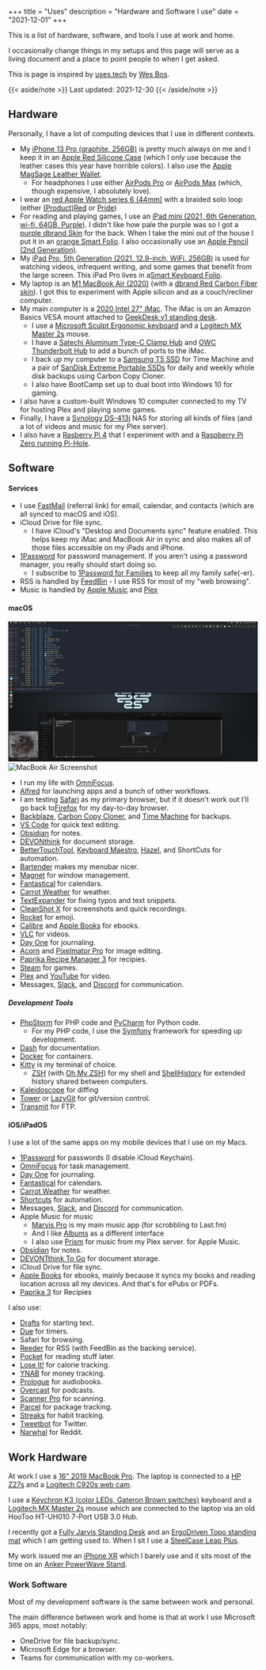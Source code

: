 +++
title = "Uses"
description = "Hardware and Software I use"
date = "2021-12-01"
+++

This is a list of hardware, software, and tools I use at work and home.

I occasionally change things in my setups and this page will serve as a living document and a place to point people to when I get asked.

This is page is inspired by [uses.tech](https://uses.tech) by [Wes Bos](https://wesbos.com/).

{{< aside/note >}}
Last updated: 2021-12-30
{{< /aside/note >}}


## Hardware

Personally, I have a lot of computing devices that I use in different contexts.

- My [iPhone 13 Pro (graphite, 256GB)](https://www.apple.com/iphone-13-pro/specs/) is pretty much always on me and I keep it in an [Apple Red Silicone Case](https://www.apple.com/shop/product/MM2L3ZM/A/iphone-13-pro-silicone-case-with-magsafe-productred) (which I only use because the leather cases this year have horrible colors). I also use the [Apple MagSage Leather Wallet](https://www.apple.com/shop/product/MHLR3/iphone-leather-wallet-with-magsafe-black).
    - For headphones I use either [AirPods Pro](https://www.apple.com/airpods-pro/) or [AirPods Max](https://www.apple.com/airpods-max/) (which, though expensive, I absolutely love).
- I wear an [red Apple Watch series 6 (44mm)](https://www.apple.com/shop/buy-watch/apple-watch?option.watch_cases=M02H3LL/A&option.watch_bands=MG463AM/A&preSelect=false&product=Z0YQ&step=detail) with a braided solo loop (either [(Product)Red](https://www.apple.com/shop/product/MY8Y2AM/A/44mm-productred-braided-solo-loop-size-6) or [Pride](https://www.apple.com/shop/product/MJXH3AM/A/44mm-pride-edition-braided-solo-loop-size-6))
- For reading and playing games, I use an [iPad mini (2021, 6th Generation, wi-fi, 64GB, Purple)](https://www.apple.com/ipad-mini/). I didn't like how pale the purple was so I got a [purple dbrand Skin](https://dbrand.com/shop/ipad-mini-6-skins) for the back. When I take the mini out of the house I put it in an [orange Smart Folio](https://www.apple.com/shop/product/MM6J3ZM/A/smart-folio-for-ipad-mini-6th-generation-electric-orange). I also occasionally use an [Apple Pencil (2nd Generation)](https://www.apple.com/shop/product/MU8F2AM/A/apple-pencil-2nd-generation).
- My [iPad Pro, 5th Generation (2021, 12.9-inch, WiFi, 256GB)](https://support.apple.com/kb/SP844?locale=en_US) is used for watching videos, infrequent writing, and some games that benefit from the large screen. This iPad Pro lives in a[Smart Keyboard Folio](https://www.apple.com/shop/product/MXNL2LL/A/smart-keyboard-folio-for-ipad-pro-129-inch-5th-generation-us-english).
- My laptop is an [M1 MacBook Air (2020)](https://www.apple.com/macbook-air/specs/) (with a [dbrand Red Carbon Fiber skin](https://dbrand.com/shop/apple-macbook-air-13-skins-2020-m1)). I got this to experiment with Apple silicon and as a couch/recliner computer.
- My main computer is a [2020 Intel 27" iMac](https://support.apple.com/kb/SP821?locale=en_US). The iMac is on an Amazon Basics VESA mount attached to [GeekDesk v1 standing desk](https://www.geekdesk.com/).
    - I use a [Microsoft Sculpt Ergonomic keyboard](https://www.microsoft.com/accessories/en-us/business/sculpt-ergonomic-keyboard-for-business/5kv-00001) and a [Logitech MX Master 2s](https://www.logitech.com/en-ph/product/mx-master-2s-flow) mouse.
    - I have a [Satechi Aluminum Type-C Clamp Hub](https://satechi.net/products/aluminum-type-c-clamp-hub-pro?variant=1465750552585) and [OWC Thunderbolt Hub](https://eshop.macsales.com/shop/owc-thunderbolt-hub) to add a bunch of ports to the iMac.
    - I back up my computer to a [Samsung T5 SSD](https://www.samsung.com/semiconductor/minisite/ssd/product/portable/t5/) for Time Machine and a pair of [SanDisk Extreme Portable SSDs](https://kb.sandisk.com/app/answers/detail/a_id/20670/~/sandisk-extreme-portable-ssd-support-information) for daily and weekly whole disk backups using Carbon Copy Cloner.
    - I also have BootCamp set up to dual boot into Windows 10 for gaming.
- I also have a custom-built Windows 10 computer connected to my TV for hosting Plex and playing some games.
- Finally, I have a [Synology DS-413j](https://global.download.synology.com/download/Document/Hardware/DataSheet/DiskStation/13-year/DS413j/enu/Synology_DS413j_Data_Sheet_enu.pdf) NAS for storing all kinds of files (and a lot of videos and music for my Plex server).
- I also have a [Rasberry Pi 4](https://www.raspberrypi.org/products/raspberry-pi-4-model-b/) that I experiment with and a [Raspberry Pi Zero running Pi-Hole](https://learn.adafruit.com/pi-hole-ad-blocker-with-pi-zero-w/overview-adafruit2).

## Software

#### Services

- I use [FastMail](https://ref.fm/u16733801) (referral link) for email, calendar, and contacts (which are all synced to macOS and iOS).
- iCloud Drive for file sync.
    - I have iCloud's "Desktop and Documents sync" feature enabled. This helps keep my iMac and MacBook Air in sync and also makes all of those files accessible on my iPads and iPhone.
- [1Password](https://1password.com/) for password management. If you aren't using a password manager, you really should start doing so.
    - I subscribe to [1Password for Families](https://1password.com/families/) to keep all my family safe(-er).
- RSS is handled by [FeedBin](https://feedbin.com) - I use RSS for most of my "web browsing".
- Music is handled by [Apple Music](https://www.apple.com/apple-music/) and [Plex](https://www.plex.tv/)

#### macOS

![iMac Screenshot](images/Screenshot-macOS-iMac.png) ![MacBook Air Screenshot](images/Screenshot-macOS-Laptop.png)


- I run my life with [OmniFocus](https://www.omnigroup.com/omnifocus/).
- [Alfred](https://www.alfredapp.com/) for launching apps and a bunch of other workflows.
- I am testing [Safari](https://www.apple.com/safari/) as my primary browser, but if it doesn't work out I'll go back to[Firefox](https://www.mozilla.org/firefox/) for my day-to-day browser.
- [Backblaze](https://www.backblaze.com/), [Carbon Copy Cloner](https://bombich.com/), and [Time Machine](https://en.wikipedia.org/wiki/Time_Machine_(macOS)) for backups.
- [VS Code](https://code.visualstudio.com/) for quick text editing.
- [Obsidian](https://obsidian.md/) for notes.
- [DEVONthink](https://www.devontechnologies.com/apps/devonthink/) for document storage.
- [BetterTouchTool](https://folivora.ai/), [Keyboard Maestro](https://www.keyboardmaestro.com/main/), [Hazel](https://www.noodlesoft.com/), and ShortCuts for automation.
- [Bartender](https://www.macbartender.com/) makes my menubar nicer.
- [Magnet](https://magnet.crowdcafe.com/) for window management.
- [Fantastical](https://flexibits.com/fantastical) for calendars.
- [Carrot Weather](http://www.meetcarrot.com/weather/) for weather.
- [TextExpander](https://smilesoftware.com/TextExpander) for fixing typos and text snippets.
- [CleanShot X](https://cleanshot.com/) for screenshots and quick recordings.
- [Rocket](https://matthewpalmer.net/rocket/) for emoji.
- [Calibre](https://calibre-ebook.com/) and [Apple Books](https://itunes.apple.com/us/app/ibooks/id364709193) for ebooks.
- [VLC](https://www.videolan.org/vlc/) for videos.
- [Day One](https://dayoneapp.com/) for journaling.
- [Acorn](https://flyingmeat.com/acorn/) and [Pixelmator Pro](https://www.pixelmator.com/pro/) for image editing.
- [Paprika Recipe Manager 3](http://www.paprikaapp.com/) for recipies.
- [Steam](https://store.steampowered.com/) for games.
- [Plex](https://www.plex.tv/) and [YouTube](https://www.youtube.com/) for video.
- Messages, [Slack](https://slack.com/), and [Discord](https://discordapp.com/) for communication.

##### Development Tools

- [PhpStorm](https://www.jetbrains.com/phpstorm/) for PHP code and [PyCharm](https://www.jetbrains.com/pycharm/) for Python code.
    - For my PHP code, I use the [Symfony](https://symfony.com) framework for speeding up development.
- [Dash](https://kapeli.com/dash) for documentation.
- [Docker](https://www.docker.com/community-edition) for containers.
- [Kitty](https://sw.kovidgoyal.net/kitty/) is my terminal of choice.
    - [ZSH](https://www.zsh.org/) (with [Oh My ZSH](https://ohmyz.sh/)) for my shell and [ShellHistory](https://loshadki.app/shellhistory/) for extended history shared between computers.
- [Kaleidoscope](https://kaleidoscope.app/) for diffing
- [Tower](https://www.git-tower.com/) or [LazyGit](https://github.com/jesseduffield/lazygit) for git/version control.
- [Transmit](https://www.panic.com/transmit/) for FTP.

#### iOS/iPadOS

I use a lot of the same apps on my mobile devices that I use on my Macs.

- [1Password](https://itunes.apple.com/us/app/1password/id568903335) for passwords (I disable iCloud Keychain).
- [OmniFocus](https://itunes.apple.com/us/app/omnifocus-3/id1346190318) for task management.
- [Day One](https://itunes.apple.com/us/app/day-one-journal/id1044867788) for journaling.
- [Fantastical](https://apps.apple.com/us/app/fantastical-calendar-tasks/id718043190) for calendars.
- [Carrot Weather](https://itunes.apple.com/us/app/carrot-weather/id961390574) for weather.
- [Shortcuts](https://itunes.apple.com/us/app/shortcuts/id915249334) for automation.
- Messages, [Slack](https://itunes.apple.com/us/app/slack/id618783545), and [Discord](https://apps.apple.com/us/app/discord/id985746746) for communication.
- Apple Music for music
    - [Marvis Pro](https://apps.apple.com/us/app/marvis-pro/id1447768809) is my main music app (for scrobbling to Last.fm)
    - And I like [Albums](https://apps.apple.com/us/app/albums-album-focused-player/id1469948986) as a different interface
    - I also use [Prism](https://itunes.apple.com/us/app/prism-music/id1335007451) for music from my Plex server.
for Apple Music.
- [Obsidian](https://apps.apple.com/us/app/obsidian-connected-notes/id1557175442) for notes.
- [DEVONTthink To Go](https://apps.apple.com/us/app/devonthink-to-go-3/id1541605051) for document storage.
- iCloud Drive for file sync.
- [Apple Books](https://itunes.apple.com/us/app/ibooks/id364709193) for ebooks, mainly because it syncs my books and reading location across all my devices. And that's for ePubs or PDFs.
- [Paprika 3](https://itunes.apple.com/us/app/paprika-recipe-manager-3/id1303222868) for Recipies

I also use:

- [Drafts](https://apps.apple.com/us/app/drafts/id1236254471) for starting text.
- [Due](https://itunes.apple.com/us/app/due-reminders-timers/id390017969) for timers.
- Safari for browsing.
- [Reeder](https://apps.apple.com/us/app/reeder-5/id1529445840) for RSS (with FeedBin as the backing service).
- [Pocket](https://apps.apple.com/us/app/pocket-save-read-grow/id309601447) for reading stuff later.
- [Lose It!](https://itunes.apple.com/us/app/lose-it-calorie-counter/id297368629) for calorie tracking.
- [YNAB](https://itunes.apple.com/us/app/ynab-you-need-a-budget/id1010865877) for money tracking.
- [Prologue](https://apps.apple.com/us/app/prologue/id1459223267) for audiobooks.
- [Overcast](https://itunes.apple.com/us/app/overcast/id888422857) for podcasts.
- [Scanner Pro](https://itunes.apple.com/us/app/scanner-pro/id333710667) for scanning.
- [Parcel](https://apps.apple.com/us/app/parcel-delivery-tracking/id375589283) for package tracking.
- [Streaks](https://itunes.apple.com/us/app/streaks/id963034692) for habit tracking.
- [Tweetbot](https://itunes.apple.com/us/app/tweetbot-6-for-twitter/id1527500834) for Twitter.
- [Narwhal](https://apps.apple.com/us/app/narwhal-for-reddit/id845422455) for Reddit.


## Work Hardware

At work I use a [16" 2019 MacBook Pro](https://support.apple.com/kb/SP809?viewlocale=en_US&locale=en_US). The laptop is connected to a [HP Z27s](https://support.hp.com/us-en/product/hp-z27s-27-inch-ips-uhd-display/7155485/product-info) and a [Logitech C920s web cam](https://www.logitech.com/en-us/products/webcams/c920s-pro-hd-webcam.960-001257.html).

I use a [Keychron K3 (color LEDs, Gateron Brown switches)](https://www.keychron.com/products/keychron-k3-wireless-mechanical-keyboard) keyboard and a [Logitech MX Master 2s](https://www.logitech.com/en-ph/product/mx-master-2s-flow) mouse which are connected to the laptop via an old HooToo HT-UH010 7-Port USB 3.0 Hub.

I recently got a [Fully Jarvis Standing Desk](https://www.fully.com/standing-desks/jarvis/jarvis-adjustable-height-desk-bamboo.html) and an [ErgoDriven Topo standing mat](https://ergodriven.com/products/topo?variant=27365321411) which I am getting used to. When I sit I use a [SteelCase Leap Plus](https://store.steelcase.com/seating/high-performance-seating/leap-plus).

My work issued me an [iPhone XR](https://support.apple.com/kb/SP781) which I barely use and it sits most of the time on an [Anker PowerWave Stand](https://www.anker.com/products/variant/powerwave-stand/A2524011).

### Work Software

Most of my development software is the same between work and personal.

The main difference between work and home is that at work I use Microsoft 365 apps, most notably:

- OneDrive for file backup/sync.
- Microsoft Edge for a browser.
- Teams for communication with my co-workers.
